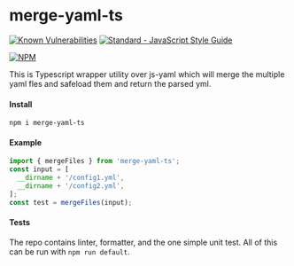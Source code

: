 # merge-yaml-ts

[![Known Vulnerabilities](https://snyk.io/test/github/Moon1706/merge-yaml-ts/badge.svg)](https://snyk.io/test/github/Moon1706/merge-yaml-ts)
[![Standard - JavaScript Style Guide](https://img.shields.io/badge/code_style-standard-brightgreen.svg)](http://standardjs.com/)

[![NPM](https://nodei.co/npm/merge-yaml-ts.png?downloads=true&downloadRank=true&stars=true)](https://nodei.co/npm/merge-yaml-ts/)

This is Typescript wrapper utility over js-yaml which will merge the multiple yaml fles
and safeload them and return the parsed yml.

#### Install

```shell
npm i merge-yaml-ts
```

#### Example

```js
import { mergeFiles } from 'merge-yaml-ts';
const input = [
  __dirname + '/config1.yml',
  __dirname + '/config2.yml',
];
const test = mergeFiles(input);
````

#### Tests

The repo contains linter, formatter, and the one simple unit test. All of this can be run with `npm run default`.
